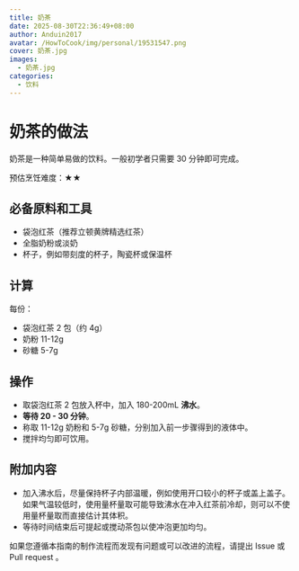 ```yaml
---
title: 奶茶
date: 2025-08-30T22:36:49+08:00
author: Anduin2017
avatar: /HowToCook/img/personal/19531547.png
cover: 奶茶.jpg
images:
  - 奶茶.jpg
categories:
  - 饮料
---
```


# 奶茶的做法

奶茶是一种简单易做的饮料。一般初学者只需要 30 分钟即可完成。

预估烹饪难度：★★

## 必备原料和工具

- 袋泡红茶（推荐立顿黄牌精选红茶）
- 全脂奶粉或淡奶
- 杯子，例如带刻度的杯子，陶瓷杯或保温杯

## 计算

每份：

- 袋泡红茶 2 包（约 4g）
- 奶粉 11-12g
- 砂糖 5-7g

## 操作

- 取袋泡红茶 2 包放入杯中，加入 180-200mL **沸水**。
- **等待 20 - 30 分钟**。
- 称取 11-12g 奶粉和 5-7g 砂糖，分别加入前一步骤得到的液体中。
- 搅拌均匀即可饮用。

## 附加内容

- 加入沸水后，尽量保持杯子内部温暖，例如使用开口较小的杯子或盖上盖子。如果气温较低时，使用量杯量取可能导致沸水在冲入红茶前冷却，则可以不使用量杯量取而直接估计其体积。
- 等待时间结束后可提起或搅动茶包以使冲泡更加均匀。

如果您遵循本指南的制作流程而发现有问题或可以改进的流程，请提出 Issue 或 Pull request 。

